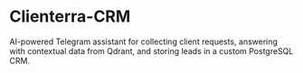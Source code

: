 # Clienterra-CRM
AI-powered Telegram assistant for collecting client requests, answering with contextual data from Qdrant, and storing leads in a custom PostgreSQL CRM.
